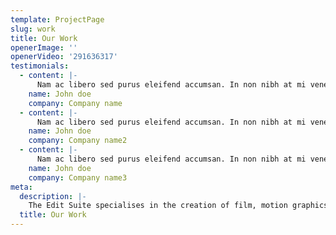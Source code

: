 ```yaml
---
template: ProjectPage
slug: work
title: Our Work
openerImage: ''
openerVideo: '291636317'
testimonials:
  - content: |-
      Nam ac libero sed purus eleifend accumsan. In non nibh at mi venenatis condimentum id ut dolor. Integer nec eros consectetur ante aliquet consectetur a sit amet ex. Integer placerat tincidunt mollis.
    name: John doe
    company: Company name
  - content: |-
      Nam ac libero sed purus eleifend accumsan. In non nibh at mi venenatis condimentum id ut dolor. Integer nec eros consectetur ante aliquet consectetur a sit amet ex. Integer placerat tincidunt mollis.
    name: John doe
    company: Company name2
  - content: |-
      Nam ac libero sed purus eleifend accumsan. In non nibh at mi venenatis condimentum id ut dolor. Integer nec eros consectetur ante aliquet consectetur a sit amet ex. Integer placerat tincidunt mollis.
    name: John doe
    company: Company name3
meta:
  description: |-
    The Edit Suite specialises in the creation of film, motion graphics, explainer videos, aerial photography and cinematography as well as studio and sports photography
  title: Our Work
---
```

